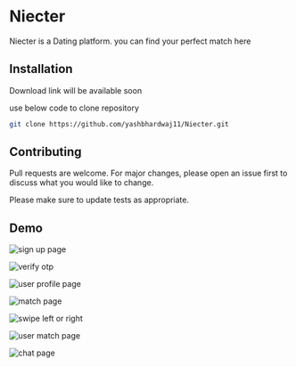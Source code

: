 # Niecter

Niecter is a Dating platform. you can find your perfect match here

## Installation

Download link will be available soon [](https://drive.google.com/file/d/1tN2vHfpVbEY71DZsXatFCV4n2KN2GsnA/view?usp=share_link)

use below code to clone repository
```bash
git clone https://github.com/yashbhardwaj11/Niecter.git
```

## Contributing

Pull requests are welcome. For major changes, please open an issue first
to discuss what you would like to change.

Please make sure to update tests as appropriate.

## Demo

![sign up page](https://github.com/yashbhardwaj11/Niecter/blob/main/images/1673691704531.PNG?raw=true)

![verify otp](https://github.com/yashbhardwaj11/Niecter/blob/main/images/1673691704522.PNG?raw=true)

![user profile page](https://github.com/yashbhardwaj11/Niecter/blob/main/images/1673692699437.PNG?raw=true)

![match page](https://github.com/yashbhardwaj11/Niecter/blob/main/images/1673691704503.PNG?raw=true)

![swipe left or right](https://github.com/yashbhardwaj11/Niecter/blob/main/images/1673691704487.PNG?raw=true)

![user match page](https://github.com/yashbhardwaj11/Niecter/blob/main/images/1673691704470.PNG?raw=true)

![chat page](https://github.com/yashbhardwaj11/Niecter/blob/main/images/1673691704459.PNG?raw=true)
